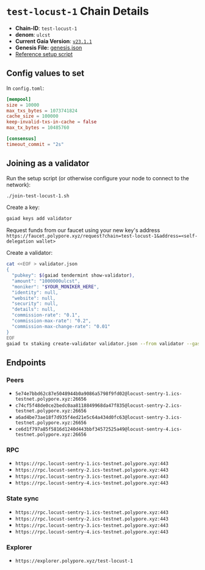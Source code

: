 
# `test-locust-1` Chain Details

* **Chain-ID**: `test-locust-1`
* **denom**: `ulcst`
* **Current Gaia Version**: [`v23.1.1`](https://github.com/cosmos/gaia/releases/tag/v23.1.1)
* **Genesis File:**  [genesis.json](genesis.json)
* [Reference setup script](join-test-locust-1.sh)

## Config values to set

In `config.toml`:

```toml
[mempool]
size = 10000
max_txs_bytes = 1073741824
cache_size = 100000
keep-invalid-txs-in-cache = false
max_tx_bytes = 10485760

[consensus]
timeout_commit = "2s"
```

## Joining as a validator

Run the setup script (or otherwise configure your node to connect to the network):

```bash
./join-test-locust-1.sh
```

Create a key:

```bash
gaiad keys add validator
```

Request funds from our faucet using your new key's address `https://faucet.polypore.xyz/request?chain=test-locust-1&address=<self-delegation wallet>`

Create a validator:

```bash
cat <<EOF > validator.json
{
  "pubkey": $(gaiad tendermint show-validator),
  "amount": "1000000ulcst",
  "moniker": "$YOUR_MONIKER_HERE",
  "identity": null,
  "website": null,
  "security": null,
  "details": null,
  "commission-rate": "0.1",
  "commission-max-rate": "0.2",
  "commission-max-change-rate": "0.01"
}
EOF
gaiad tx staking create-validator validator.json --from validator --gas auto --gas-adjustment 3 --gas-prices 0.001ulcst -y
```

## Endpoints

### Peers

* `5e74e7bbd62c87e5048944b0a9086a5798f9fd02@locust-sentry-1.ics-testnet.polypore.xyz:26656`
* `c74cf5f48de0ce2bedc0aa8118849968da47f835@locust-sentry-2.ics-testnet.polypore.xyz:26656`
* `a6ad4be73ae18f7d935f4ed21e5c64a434d0fc63@locust-sentry-3.ics-testnet.polypore.xyz:26656`
* `ce6d1f797a85f5816d1240d443bbf34572525a49@locust-sentry-4.ics-testnet.polypore.xyz:26656`

### RPC

* `https://rpc.locust-sentry-1.ics-testnet.polypore.xyz:443`
* `https://rpc.locust-sentry-2.ics-testnet.polypore.xyz:443`
* `https://rpc.locust-sentry-3.ics-testnet.polypore.xyz:443`
* `https://rpc.locust-sentry-4.ics-testnet.polypore.xyz:443`

### State sync

* `https://rpc.locust-sentry-1.ics-testnet.polypore.xyz:443`
* `https://rpc.locust-sentry-2.ics-testnet.polypore.xyz:443`
* `https://rpc.locust-sentry-3.ics-testnet.polypore.xyz:443`
* `https://rpc.locust-sentry-4.ics-testnet.polypore.xyz:443`

### Explorer

* `https://explorer.polypore.xyz/test-locust-1`
